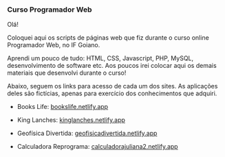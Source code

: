 ### Curso Programador Web

Olá!

Coloquei aqui os scripts de páginas web que fiz durante o curso online Programador Web, no IF Goiano. 



Aprendi um pouco de tudo: HTML, CSS, Javascript, PHP, MySQL, desenvolvimento de software etc. Aos poucos irei colocar aqui os demais materiais que desenvolvi durante o curso!

Abaixo, seguem os links para acesso de cada um dos sites. As aplicações deles são fictícias, apenas para exercício dos conhecimentos que adquiri.



- Books Life: [bookslife.netlify.app](https://bookslife.netlify.app/)

- King Lanches: [kinglanches.netlify.app](https://kinglanches.netlify.app/)
- Geofísica Divertida: [geofisicadivertida.netlify.app](https://geofisicadivertida.netlify.app/)
- Calculadora Reprograma: [calculadorajuliana2.netlify.app](https://calculadorajuliana2.netlify.app/)